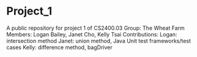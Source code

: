 # Project_1
A public repository for project 1 of CS2400.03
Group: The Wheat Farm
Members: Logan Bailey, Janet Cho, Kelly Tsai
Contributions:
     Logan: intersection method
     Janet: union method, Java Unit test frameworks/test cases 
     Kelly: difference method, bagDriver

